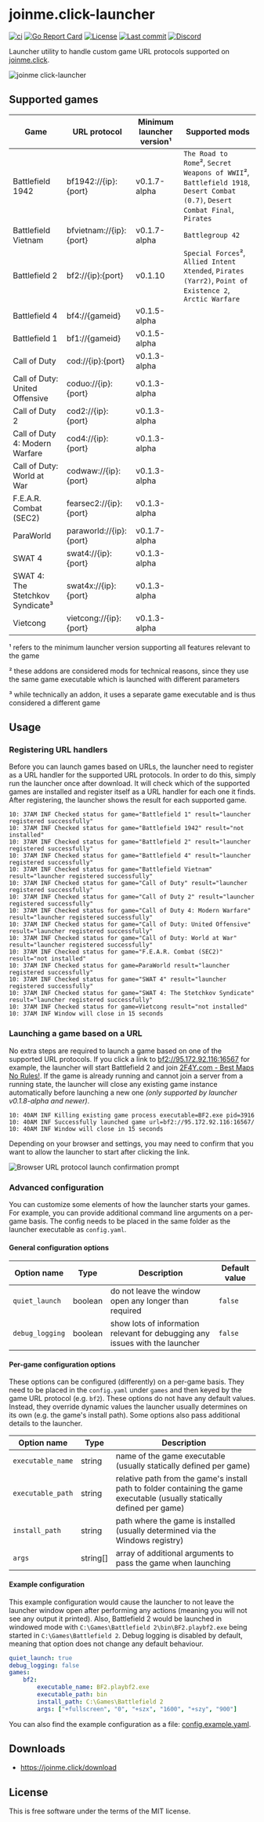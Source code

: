 # joinme.click-launcher

[![ci](https://img.shields.io/github/workflow/status/cetteup/joinme.click-launcher/ci?label=ci)](https://github.com/cetteup/joinme.click-launcher/actions?query=workflow%3Aci)
[![Go Report Card](https://goreportcard.com/badge/github.com/cetteup/joinme.click-launcher)](https://goreportcard.com/report/github.com/cetteup/joinme.click-launcher)
[![License](https://img.shields.io/github/license/cetteup/joinme.click-launcher)](/LICENSE)
[![Last commit](https://img.shields.io/github/last-commit/cetteup/joinme.click-launcher)](https://github.com/cetteup/joinme.click-launcher/commits/main)
[![Discord](https://img.shields.io/discord/1001891950544306259?label=Discord)](https://discord.gg/wwsuMk9g4E)

Launcher utility to handle custom game URL protocols supported on [joinme.click](https://joinme.click/).

![joinme click-launcher](https://user-images.githubusercontent.com/17167062/182002183-38b134c4-6749-4273-b08b-9147f80b7b81.gif)

## Supported games

| Game                             | URL protocol            | Minimum launcher version¹ | Supported mods                                                                                                              |
|----------------------------------|-------------------------|---------------------------|-----------------------------------------------------------------------------------------------------------------------------|
| Battlefield 1942                 | bf1942://{ip}:{port}    | v0.1.7-alpha              | `The Road to Rome`², `Secret Weapons of WWII`², `Battlefield 1918`, `Desert Combat (0.7)`, `Desert Combat Final`, `Pirates` |
| Battlefield Vietnam              | bfvietnam://{ip}:{port} | v0.1.7-alpha              | `Battlegroup 42`                                                                                                            |
| Battlefield 2                    | bf2://{ip}:{port}       | v0.1.10                   | `Special Forces`², `Allied Intent Xtended`, `Pirates (Yarr2)`, `Point of Existence 2`, `Arctic Warfare`                     |
| Battlefield 4                    | bf4://{gameid}          | v0.1.5-alpha              |
| Battlefield 1                    | bf1://{gameid}          | v0.1.5-alpha              |
| Call of Duty                     | cod://{ip}:{port}       | v0.1.3-alpha              |
| Call of Duty: United Offensive   | coduo://{ip}:{port}     | v0.1.3-alpha              |
| Call of Duty 2                   | cod2://{ip}:{port}      | v0.1.3-alpha              |
| Call of Duty 4: Modern Warfare   | cod4://{ip}:{port}      | v0.1.3-alpha              |
| Call of Duty: World at War       | codwaw://{ip}:{port}    | v0.1.3-alpha              |
| F.E.A.R. Combat (SEC2)           | fearsec2://{ip}:{port}  | v0.1.3-alpha              |
| ParaWorld                        | paraworld://{ip}:{port} | v0.1.7-alpha              |
| SWAT 4                           | swat4://{ip}:{port}     | v0.1.3-alpha              |
| SWAT 4: The Stetchkov Syndicate³ | swat4x://{ip}:{port}    | v0.1.3-alpha              |
| Vietcong                         | vietcong://{ip}:{port}  | v0.1.3-alpha              |

¹ refers to the minimum launcher version supporting all features relevant to the game

² these addons are considered mods for technical reasons, since they use the same game executable which is launched with different parameters

³ while technically an addon, it uses a separate game executable and is thus considered a different game

## Usage

### Registering URL handlers

Before you can launch games based on URLs, the launcher need to register as a URL handler for the supported URL protocols.
In order to do this, simply run the launcher once after download. It will check which of the supported games are
installed and register itself as a URL handler for each one it finds. After registering, the launcher shows the result
for each supported game.

```text
10: 37AM INF Checked status for game="Battlefield 1" result="launcher registered successfully"
10: 37AM INF Checked status for game="Battlefield 1942" result="not installed"
10: 37AM INF Checked status for game="Battlefield 2" result="launcher registered successfully"
10: 37AM INF Checked status for game="Battlefield 4" result="launcher registered successfully"
10: 37AM INF Checked status for game="Battlefield Vietnam" result="launcher registered successfully"
10: 37AM INF Checked status for game="Call of Duty" result="launcher registered successfully"
10: 37AM INF Checked status for game="Call of Duty 2" result="launcher registered successfully"
10: 37AM INF Checked status for game="Call of Duty 4: Modern Warfare" result="launcher registered successfully"
10: 37AM INF Checked status for game="Call of Duty: United Offensive" result="launcher registered successfully"
10: 37AM INF Checked status for game="Call of Duty: World at War" result="launcher registered successfully"
10: 37AM INF Checked status for game="F.E.A.R. Combat (SEC2)" result="not installed"
10: 37AM INF Checked status for game=ParaWorld result="launcher registered successfully"
10: 37AM INF Checked status for game="SWAT 4" result="launcher registered successfully"
10: 37AM INF Checked status for game="SWAT 4: The Stetchkov Syndicate" result="launcher registered successfully"
10: 37AM INF Checked status for game=Vietcong result="not installed"
10: 37AM INF Window will close in 15 seconds
```

### Launching a game based on a URL

No extra steps are required to launch a game based on one of the supported URL protocols. If you click a link
to [bf2://95.172.92.116:16567](bf2://95.172.92.116:16567) for example, the launcher will start Battlefield 2 and
join [2F4Y.com - Best Maps No Rules!](https://bf2.tv/servers/95.172.92.116:16567). If the game is already running and
cannot join a server from a running state, the launcher will close any existing game instance automatically before
launching a new one _(only supported by launcher v0.1.8-alpha and newer)_.

```text
10: 40AM INF Killing existing game process executable=BF2.exe pid=3916
10: 40AM INF Successfully launched game url=bf2://95.172.92.116:16567/
10: 40AM INF Window will close in 15 seconds
```

Depending on your browser and settings, you may need to confirm that you want to allow the launcher to start after
clicking the link.

![Browser URL protocol launch confirmation prompt](https://user-images.githubusercontent.com/17167062/179347704-8187a42a-9487-469e-b49c-fd56d8925136.png)

### Advanced configuration

You can customize some elements of how the launcher starts your games. For example, you can provide additional command line arguments on a per-game basis. The config needs to be placed in the same folder as the launcher executable as `config.yaml`.

#### General configuration options

| Option name     | Type    | Description                                                                  | Default value |
|-----------------|---------|------------------------------------------------------------------------------|---------------|
| `quiet_launch`  | boolean | do not leave the window open any longer than required                        | `false`       |
| `debug_logging` | boolean | show lots of information relevant for debugging any issues with the launcher | `false`       |

#### Per-game configuration options

These options can be configured (differently) on a per-game basis. They need to be placed in the `config.yaml` under `games` and then keyed by the game URL protocol (e.g. `bf2`). These options do not have any default values. Instead, they override dynamic values the launcher usually determines on its own (e.g. the game's install path). Some options also pass additional details to the launcher.  

| Option name       | Type     | Description                                                                                                               | 
|-------------------|----------|---------------------------------------------------------------------------------------------------------------------------|
| `executable_name` | string   | name of the game executable (usually statically defined per game)                                                         |
| `executable_path` | string   | relative path from the game's install path to folder containing the game executable (usually statically defined per game) |
| `install_path`    | string   | path where the game is installed (usually determined via the Windows registry)                                            |
| `args`            | string[] | array of additional arguments to pass the game when launching                                                             |

#### Example configuration

This example configuration would cause the launcher to not leave the launcher window open after performing any actions (meaning you will not see any output it printed). Also, Battlefield 2 would be launched in windowed mode with `C:\Games\Battlefield 2\bin\BF2.playbf2.exe` being started in `C:\Games\Battlefield 2`. Debug logging is disabled by default, meaning that option does not change any default behaviour.  

```yaml
quiet_launch: true
debug_logging: false
games:
    bf2:
        executable_name: BF2.playbf2.exe
        executable_path: bin
        install_path: C:\Games\Battlefield 2
        args: ["+fullscreen", "0", "+szx", "1600", "+szy", "900"]
```

You can also find the example configuration as a file: [config.example.yaml](config.example.yaml).

## Downloads

* https://joinme.click/download

License
-------

This is free software under the terms of the MIT license.
